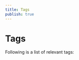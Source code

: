 ```yaml
---
title: Tags
publish: true
---
```

# Tags

Following is a list of relevant tags:

<!-- material/tags -->